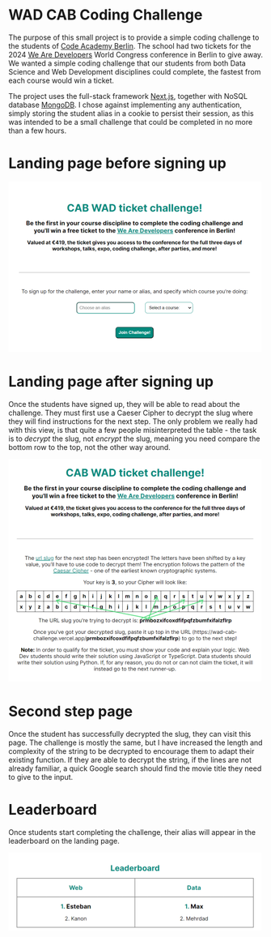# WAD CAB Coding Challenge

The purpose of this small project is to provide a simple coding challenge to the students of [Code Academy Berlin](https://www.codeacademyberlin.com/). The school had two tickets for the 2024 [We Are Developers](https://www.wearedevelopers.com/) World Congress conference in Berlin to give away. We wanted a simple coding challenge that our students from both Data Science and Web Development disciplines could complete, the fastest from each course would win a ticket. 

The project uses the full-stack framework [Next.js](https://nextjs.org/), together with NoSQL database [MongoDB](https://www.mongodb.com/). I chose against implementing any authentication, simply storing the student alias in a cookie to persist their session, as this was intended to be a small challenge that could be completed in no more than a few hours.

# Landing page before signing up

![screenshot of the landing page with the form to sign up](./readme_assets/screenshot1_500px.png)

# Landing page after signing up

Once the students have signed up, they will be able to read about the challenge. They must first use a Caeser Cipher to decrypt the slug where they will find instructions for the next step. The only problem we really had with this view, is that quite a few people misinterpreted the table - the task is to _decrypt_ the slug, not _encrypt_ the slug, meaning you need compare the bottom row to the top, not the other way around. 

![screenshot of the landing page with the coding challenge description](./readme_assets/Screenshot2_500px.png)

# Second step page

Once the student has successfully decrypted the slug, they can visit this page. The challenge is mostly the same, but I have increased the length and complexity of the string to be decrypted to encourage them to adapt their existing function. If they are able to decrypt the string, if the lines are not already familiar, a quick Google search should find the movie title they need to give to the input.

# Leaderboard

Once students start completing the challenge, their alias will appear in the leaderboard on the landing page. 

![screenshot of the leaderboard table](./readme_assets/Screenshot3_500px.png)

